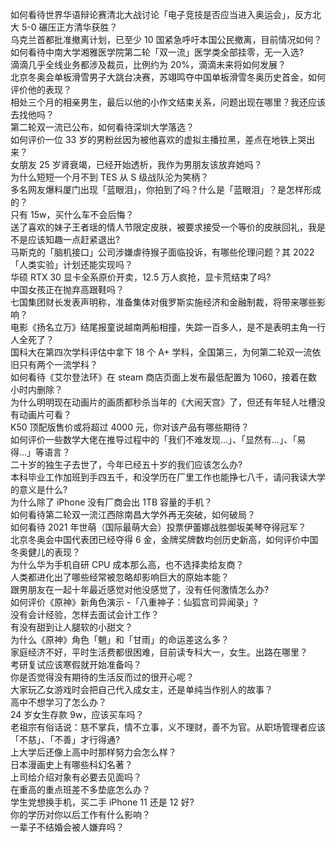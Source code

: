 如何看待世界华语辩论赛清北大战讨论「电子竞技是否应当进入奥运会」，反方北大 5-0 碾压正方清华获胜？  
乌克兰首都批准撤离计划，已至少 10 国紧急呼吁本国公民撤离，目前情况如何？  
如何看待中南大学湘雅医学院第二轮「双一流」医学类全部挂零，无一入选?  
滴滴几乎全线业务都涉及裁员，比例约为 20%，滴滴未来将如何发展？  
北京冬奥会单板滑雪男子大跳台决赛，苏翊鸣夺中国单板滑雪冬奥历史首金，如何评价他的表现？  
相处三个月的相亲男生，最后以他的小作文结束关系，问题出现在哪里？我还应该去找他吗？  
第二轮双一流已公布，如何看待深圳大学落选？  
如何评价一位 33 岁的男粉丝因为被他喜欢的虚拟主播拉黑，差点在地铁上哭出来？  
女朋友 25 岁肾衰竭，已经开始透析，我作为男朋友该放弃她吗？  
为什么短短一个月不到 TES 从 S 级战队沦为笑柄？  
多名网友爆料厦门出现「蓝眼泪」，你拍到了吗？什么是「蓝眼泪」？是怎样形成的？  
只有 15w，买什么车不会后悔？  
送了喜欢的妹子王者瑶的情人节限定皮肤，被要求接受一个等价的皮肤回礼，我是不是应该知趣一点赶紧退出?  
马斯克的「脑机接口」公司涉嫌虐待猴子面临投诉，有哪些伦理问题？其 2022「人类实验」计划还能实现吗？  
华硕 RTX 30 显卡全系原价开卖，12.5 万人疯抢，显卡荒结束了吗?  
中国女孩正在抛弃高跟鞋吗？  
七国集团财长发表声明称，准备集体对俄罗斯实施经济和金融制裁，将带来哪些影响？  
电影《扬名立万》结尾报童说越南两船相撞，失踪一百多人，是不是表明主角一行人全死了？  
国科大在第四次学科评估中拿下 18 个 A+ 学科，全国第三，为何第二轮双一流依旧只有两个一流学科？  
如何看待《艾尔登法环》在 steam 商店页面上发布最低配置为 1060，接着在数小时内删除？  
为什么明明现在动画片的画质都秒杀当年的《大闹天宫》了，但还有年轻人吐槽没有动画片可看？  
K50 顶配版售价或将超过 4000 元，你对该产品有哪些期待？  
如何评价一些数学大佬在推导过程中的「我们不难发现…」、「显然有…」、「易得…」等语言？  
二十岁的独生子去世了，今年已经五十岁的我们应该怎么办?  
本科毕业工作加班到手四五千，和没学历在厂里工作也能挣七八千，请问我读大学的意义是什么?  
为什么除了 iPhone 没有厂商会出 1TB 容量的手机？  
如何看待第二轮双一流江西除南昌大学外再无突破，如何破局？  
如何看待 2021 年世萌（国际最萌大会）投票伊蕾娜战胜御坂美琴夺得冠军？  
北京冬奥会中国代表团已经夺得 6 金，金牌奖牌数均创历史新高，如何评价中国冬奥健儿的表现？  
为什么华为手机自研 CPU 成本那么高，也不选择卖给友商？  
人类都进化出了哪些经常被忽略却影响巨大的原始本能？  
跟男朋友在一起十年最近感觉对他没感觉了，没有任何激情怎么办?  
如何评价《原神》新角色演示 -「八重神子：仙狐宫司异闻录」?  
没有会计经验，怎样去面试会计工作？  
有没有甜到让人腿软的小甜文？  
为什么《原神》角色「魈」和「甘雨」的命运差这么多？  
家庭经济不好，平时生活费都很困难，目前读专科大一，女生。出路在哪里？  
考研复试应该寒假就开始准备吗？  
你是否觉得没有期待的生活反而过的很开心呢？  
大家玩乙女游戏时会把自己代入成女主，还是单纯当作别人的故事？  
高中不想学习了怎么办？  
24 岁女生存款 9w，应该买车吗？  
老祖宗有俗话说：慈不掌兵，情不立事，义不理财，善不为官。从职场管理者应该「不慈」、「不善」才行得通?  
上大学后还像上高中时那样努力会怎么样？  
日本漫画史上有哪些科幻名著？  
上司给介绍对象有必要去见面吗？  
在重高的重点班差不多垫底怎么办？  
学生党想换手机，买二手 iPhone 11 还是 12 好?  
你的学历对你以后工作有什么影响？  
一辈子不结婚会被人嫌弃吗？  
